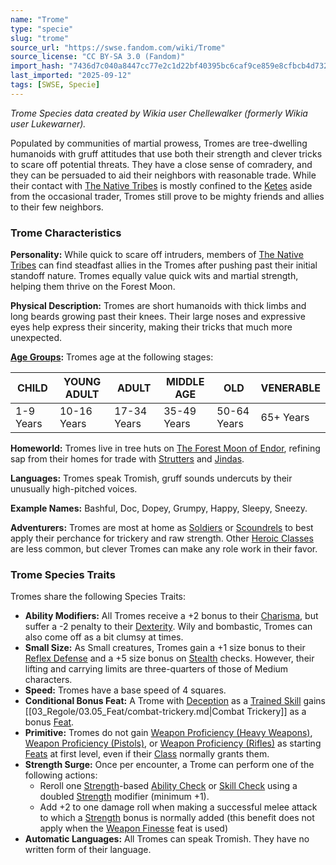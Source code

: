 ```yaml
---
name: "Trome"
type: "specie"
slug: "trome"
source_url: "https://swse.fandom.com/wiki/Trome"
source_license: "CC BY-SA 3.0 (Fandom)"
import_hash: "7436d7c040a8447cc77e2c1d22bf40395bc6caf9ce859e8cfbcb4d732ad92ba2"
last_imported: "2025-09-12"
tags: [SWSE, Specie]
---
```

*Trome Species data created by Wikia user Chellewalker (formerly Wikia user Lukewarner).*

Populated by communities of martial prowess, Tromes are tree-dwelling humanoids with gruff attitudes that use both their strength and clever tricks to scare off potential threats. They have a close sense of comradery, and they can be persuaded to aid their neighbors with reasonable trade. While their contact with [The Native Tribes](https://swse.fandom.com/wiki/The_Native_Tribes) is mostly confined to the [Ketes](https://swse.fandom.com/wiki/Ketes) aside from the occasional trader, Tromes still prove to be mighty friends and allies to their few neighbors.

### Trome Characteristics
**Personality:** While quick to scare off intruders, members of [The Native Tribes](https://swse.fandom.com/wiki/The_Native_Tribes) can find steadfast allies in the Tromes after pushing past their initial standoff nature. Tromes equally value quick wits and martial strength, helping them thrive on the Forest Moon.

**Physical Description:** Tromes are short humanoids with thick limbs and long beards growing past their knees. Their large noses and expressive eyes help express their sincerity, making their tricks that much more unexpected.

**[Age Groups](https://swse.fandom.com/wiki/Age_Groups):** Tromes age at the following stages:

| CHILD | YOUNG ADULT | ADULT | MIDDLE AGE | OLD | VENERABLE |
| --- | --- | --- | --- | --- | --- |
| 1-9 Years | 10-16 Years | 17-34 Years | 35-49 Years | 50-64 Years | 65+ Years |

**Homeworld:** Tromes live in tree huts on [The Forest Moon of Endor](https://swse.fandom.com/wiki/The_Forest_Moon_of_Endor), refining sap from their homes for trade with [Strutters](https://swse.fandom.com/wiki/Strutters) and [Jindas](https://swse.fandom.com/wiki/Jindas).

**Languages:** Tromes speak Tromish, gruff sounds undercuts by their unusually high-pitched voices.

**Example Names:** Bashful, Doc, Dopey, Grumpy, Happy, Sleepy, Sneezy.

**Adventurers:** Tromes are most at home as [Soldiers](https://swse.fandom.com/wiki/Soldiers) or [Scoundrels](https://swse.fandom.com/wiki/Scoundrels) to best apply their perchance for trickery and raw strength. Other [Heroic Classes](https://swse.fandom.com/wiki/Heroic_Classes) are less common, but clever Tromes can make any role work in their favor.
### Trome Species Traits
Tromes share the following Species Traits:
- **Ability Modifiers:** All Tromes receive a +2 bonus to their [Charisma](https://swse.fandom.com/wiki/Charisma), but suffer a -2 penalty to their [Dexterity](https://swse.fandom.com/wiki/Dexterity). Wily and bombastic, Tromes can also come off as a bit clumsy at times.
- **Small Size:** As Small creatures, Tromes gain a +1 size bonus to their [Reflex Defense](https://swse.fandom.com/wiki/Reflex_Defense) and a +5 size bonus on [Stealth](https://swse.fandom.com/wiki/Stealth) checks. However, their lifting and carrying limits are three-quarters of those of Medium characters.
- **Speed:** Tromes have a base speed of 4 squares.
- **Conditional Bonus Feat:** A Trome with [Deception](https://swse.fandom.com/wiki/Deception) as a [Trained Skill](https://swse.fandom.com/wiki/Trained_Skill) gains [[03_Regole/03.05_Feat/combat-trickery.md|Combat Trickery]] as a bonus [Feat](https://swse.fandom.com/wiki/Feat).
- **Primitive:** Tromes do not gain [Weapon Proficiency (Heavy Weapons)](https://swse.fandom.com/wiki/Weapon_Proficiency_(Heavy_Weapons)), [Weapon Proficiency (Pistols)](https://swse.fandom.com/wiki/Weapon_Proficiency_(Pistols)), or [Weapon Proficiency (Rifles)](https://swse.fandom.com/wiki/Weapon_Proficiency_(Rifles)) as starting [Feats](https://swse.fandom.com/wiki/Feats) at first level, even if their [Class](https://swse.fandom.com/wiki/Class) normally grants them.
- **Strength Surge:** Once per encounter, a Trome can perform one of the following actions:
    - Reroll one [Strength](https://swse.fandom.com/wiki/Strength)-based [Ability Check](https://swse.fandom.com/wiki/Ability_Check) or [Skill Check](https://swse.fandom.com/wiki/Skill_Check) using a doubled [Strength](https://swse.fandom.com/wiki/Strength) modifier (minimum +1).
    - Add +2 to one damage roll when making a successful melee attack to which a [Strength](https://swse.fandom.com/wiki/Strength) bonus is normally added (this benefit does not apply when the [Weapon Finesse](https://swse.fandom.com/wiki/Weapon_Finesse) feat is used)
- **Automatic Languages:** All Tromes can speak Tromish. They have no written form of their language.